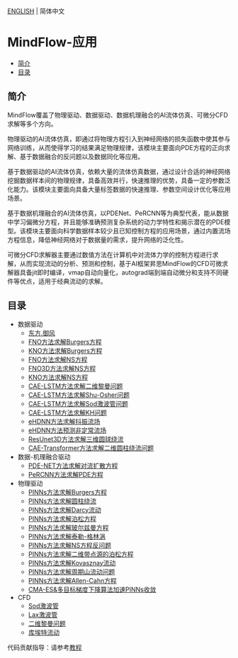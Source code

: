 [ENGLISH](README_EN.md) | 简体中文

# **MindFlow-应用**

- [简介](#简介)
- [目录](#目录)

## **简介**

MindFlow覆盖了物理驱动、数据驱动、数据机理融合的AI流体仿真、可微分CFD求解等多个方向。

物理驱动的AI流体仿真，即通过将物理方程引入到神经网络的损失函数中使其参与网络训练，从而使得学习的结果满足物理规律，该模块主要面向PDE方程的正向求解、基于数据融合的反问题以及数据同化等应用。

基于数据驱动的AI流体仿真，依赖大量的流体仿真数据，通过设计合适的神经网络挖掘数据样本间的物理规律，具备高效并行，快速推理的优势，具备一定的参数泛化能力。该模块主要面向具备大量标签数据的快速推理、参数空间设计优化等应用场景。

基于数据机理融合的AI流体仿真，以PDENet、PeRCNN等为典型代表，能从数据中学习偏微分方程，并且能够准确预测复杂系统的动力学特性和揭示潜在的PDE模型。该模块主要面向科学数据样本较少且已知控制方程的应用场景，通过内置流场方程信息，降低神经网络对于数据量的需求，提升网络的泛化性。

可微分CFD求解器主要通过数值方法在计算机中对流体力学的控制方程进行求解，从而实现流动的分析、预测和控制，基于AI框架昇思MindFlow的CFD可微求解器具备jit即时编译，vmap自动向量化，autograd端到端自动微分和支持不同硬件等优点，适用于经典流动的求解。

## **目录**

- 数据驱动
    - [东方.御风](https://gitee.com/mindspore/mindscience/tree/master/MindFlow/applications/data_driven/airfoil/2D_steady)
    - [FNO方法求解Burgers方程](https://gitee.com/mindspore/mindscience/tree/master/MindFlow/applications/data_driven/burgers/fno1d)
    - [KNO方法求解Burgers方程](https://gitee.com/mindspore/mindscience/tree/master/MindFlow/applications/data_driven/burgers/kno1d)
    - [FNO方法求解NS方程](https://gitee.com/mindspore/mindscience/tree/master/MindFlow/applications/data_driven/navier_stokes/fno2d)
    - [FNO3D方法求解NS方程](https://gitee.com/mindspore/mindscience/tree/master/MindFlow/applications/data_driven/navier_stokes/fno3d)
    - [KNO方法求解NS方程](https://gitee.com/mindspore/mindscience/tree/master/MindFlow/applications/data_driven/navier_stokes/kno2d)
    - [CAE-LSTM方法求解二维黎曼问题](https://gitee.com/mindspore/mindscience/tree/master/MindFlow/applications/research/cae_lstm)
    - [CAE-LSTM方法求解Shu-Osher问题](https://gitee.com/mindspore/mindscience/tree/master/MindFlow/applications/research/cae_lstm)
    - [CAE-LSTM方法求解Sod激波管问题](https://gitee.com/mindspore/mindscience/tree/master/MindFlow/applications/research/cae_lstm)
    - [CAE-LSTM方法求解KH问题](https://gitee.com/mindspore/mindscience/tree/master/MindFlow/applications/research/cae_lstm)
    - [eHDNN方法求解抖振流场](https://gitee.com/mindspore/mindscience/tree/master/MindFlow/applications/research/transonic_buffet_ehdnn)
    - [eHDNN方法预测非定常流场](https://gitee.com/mindspore/mindscience/tree/master/MindFlow/applications/research/move_boundary_hdnn)
    - [ResUnet3D方法求解三维圆球绕流](https://gitee.com/mindspore/mindscience/tree/master/MindFlow/applications/data_driven/flow_around_sphere)
    - [CAE-Transformer方法求解二维圆柱绕流问题](https://gitee.com/mindspore/mindscience/tree/master/MindFlow/applications/research/cae_transformer)
- 数据-机理融合驱动
    - [PDE-NET方法求解对流扩散方程](https://gitee.com/mindspore/mindscience/tree/master/MindFlow/applications/data_mechanism_fusion/pde_net)
    - [PeRCNN方法求解PDE方程](https://gitee.com/mindspore/mindscience/tree/master/MindFlow/applications/data_mechanism_fusion/PeRCNN)
- 物理驱动
    - [PINNs方法求解Burgers方程](https://gitee.com/mindspore/mindscience/tree/master/MindFlow/applications/physics_driven/burgers)
    - [PINNs方法求解圆柱绕流](https://gitee.com/mindspore/mindscience/tree/master/MindFlow/applications/physics_driven/navier_stokes/cylinder_flow_forward)
    - [PINNs方法求解Darcy流动](https://gitee.com/mindspore/mindscience/tree/master/MindFlow/applications/physics_driven/darcy)
    - [PINNs方法求解泊松方程](https://gitee.com/mindspore/mindscience/tree/master/MindFlow/applications/physics_driven/poisson/continuous)
    - [PINNs方法求解玻尔兹曼方程](https://gitee.com/mindspore/mindscience/tree/master/MindFlow/applications/physics_driven/boltzmann)
    - [PINNs方法求解泰勒-格林涡](https://gitee.com/mindspore/mindscience/tree/master/MindFlow/applications/physics_driven/navier_stokes/taylor_green)
    - [PINNs方法求解NS方程反问题](https://gitee.com/mindspore/mindscience/tree/master/MindFlow/applications/physics_driven/navier_stokes/cylinder_flow_inverse)
    - [PINNs方法求解二维带点源的泊松方程](https://gitee.com/mindspore/mindscience/tree/master/MindFlow/applications/physics_driven/poisson/point_source)
    - [PINNs方法求解Kovasznay流动](https://gitee.com/mindspore/mindscience/tree/master/MindFlow/applications/physics_driven/navier_stokes/kovasznay)
    - [PINNs方法求解周期山流动问题](https://gitee.com/mindspore/mindscience/tree/master/MindFlow/applications/physics_driven/navier_stokes/periodic_hill)
    - [PINNs方法求解Allen-Cahn方程](https://gitee.com/mindspore/mindscience/tree/master/MindFlow/applications/research/allen_cahn)
    - [CMA-ES&多目标梯度下降算法加速PINNs收敛](https://gitee.com/mindspore/mindscience/tree/master/MindFlow/applications/research/cma_es_mgda)
- CFD
    - [Sod激波管](https://gitee.com/mindspore/mindscience/tree/master/MindFlow/applications/cfd/sod)
    - [Lax激波管](https://gitee.com/mindspore/mindscience/tree/master/MindFlow/applications/cfd/lax)
    - [二维黎曼问题](https://gitee.com/mindspore/mindscience/tree/master/MindFlow/applications/cfd/riemann2d)
    - [库埃特流动](https://gitee.com/mindspore/mindscience/tree/master/MindFlow/applications/cfd/couette)

代码贡献指导：请参考[教程](https://gitee.com/mindspore/mindscience/blob/master/MindFlow/CONTRIBUTION_CN.md)